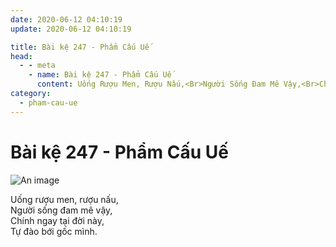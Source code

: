 ```yaml
---
date: 2020-06-12 04:10:19
update: 2020-06-12 04:10:19

title: Bài kệ 247 - Phẩm Cấu Uế
head:
  - - meta
    - name: Bài kệ 247 - Phẩm Cấu Uế
      content: Uống Rượu Men, Rượu Nấu,<Br>Người Sống Đam Mê Vậy,<Br>Chính Ngay Tại Đời Này,<Br>Tự Đào Bới Gốc Mình.<Br>
category:
  - pham-cau-ue
---
```


# Bài kệ 247 - Phẩm Cấu Uế

![An image](/img/pham-cau-ue/pham-cau-ue-247.jpg)

Uống rượu men, rượu nấu,<br>Người sống đam mê vậy,<br>Chính ngay tại đời này,<br>Tự đào bới gốc mình.<br>
